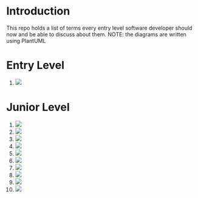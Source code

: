 # Introduction

This repo holds a list of terms every entry level software developer should now and be able to discuss about them.
NOTE: the diagrams are written using PlantUML

# Entry Level

1.  ![](./student_level.puml.png)

# Junior Level

1. ![](./junior_level.puml.png)
1. ![](./basic_computer.puml.png)
1. ![](./network.puml.png)
1. ![](./linux.puml.png)
1. ![](./git.puml.png)
1. ![](./editors.puml.png)
1. ![](./dev_flow.puml.png)
1. ![](./docs.puml.png)
1. ![](./testing.puml)
1. ![](./devops.puml.png)
